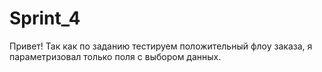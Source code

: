 # Sprint_4
Привет! Так как по заданию тестируем положительный флоу заказа, я параметризовал только поля с выбором данных. 


